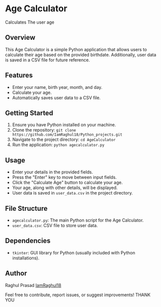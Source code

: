 # Age Calculator
Calculates The user age

## Overview
This Age Calculator is a simple Python application that allows users to calculate their age based on the provided birthdate. Additionally, user data is saved in a CSV file for future reference.

## Features
- Enter your name, birth year, month, and day.
- Calculate your age.
- Automatically saves user data to a CSV file.

## Getting Started
1. Ensure you have Python installed on your machine.
2. Clone the repository: `git clone https://github.com/IamRaghul18/Python_projects.git`
3. Navigate to the project directory: `cd AgeCalculator`
4. Run the application: `python agecalculator.py`

## Usage
- Enter your details in the provided fields.
- Press the "Enter" key to move between input fields.
- Click the "Calculate Age" button to calculate your age.
- Your age, along with other details, will be displayed.
- User data is saved in `user_data.csv` in the project directory.

## File Structure
- `agecalculator.py`: The main Python script for the Age Calculator.
- `user_data.csv`: CSV file to store user data.

## Dependencies
- `tkinter`: GUI library for Python (usually included with Python installations).

## Author
Raghul Prasad [IamRaghul18](https://www.linkedin.com/in/raghulprasad-/)

Feel free to contribute, report issues, or suggest improvements!
THANK YOU
